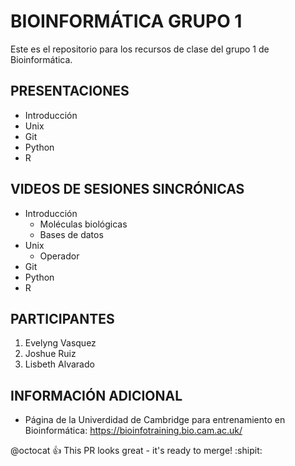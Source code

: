 # BIOINFORMÁTICA GRUPO 1
Este es el repositorio para los recursos de clase del grupo 1 de Bioinformática. 

## PRESENTACIONES

- Introducción
- Unix
- Git
- Python
- R


## VIDEOS DE SESIONES SINCRÓNICAS 

- Introducción
  - Moléculas biológicas
  - Bases de datos
- Unix
  - Operador  
- Git
- Python
- R



## PARTICIPANTES

1. Evelyng Vasquez
2. Joshue Ruiz 
3. Lisbeth Alvarado

## INFORMACIÓN ADICIONAL

- Página de la Univerdidad de Cambridge para entrenamiento en Bioinformática: <https://bioinfotraining.bio.cam.ac.uk/>



@octocat :+1: This PR looks great - it's ready to merge! :shipit:

